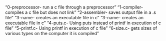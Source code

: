 “0-preprocessor- run a c file through a preprocessor”
“1-compiler- compiles a c file but does not link”
“2-assembler- saves output file in a .s file”
“3-name- creates an executable file in c”
“3-name- creates an executable file in c”
“4-puts.c- Using puts instead of printf in execution of c file”
“5-printf.c- Using printf in execution of c file”
“6-size.c- gets sizes of various types on the computer it is compiled”
